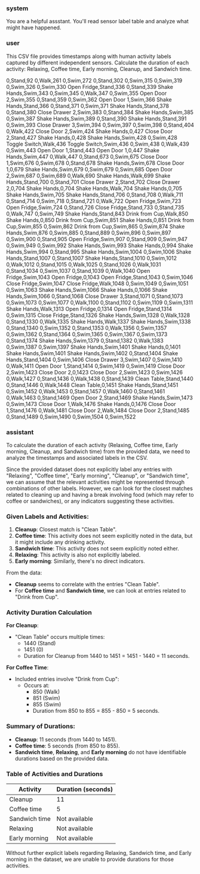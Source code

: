 ### system
You are a helpful assstant. You'll read sensor label table and analyze what might have happened.
### user

This CSV file provides timestamps along with human activity labels captured by different independent sensors.
Calculate the duration of each activity: Relaxing, Coffee time, Early morning, Cleanup, and Sandwich time.
    
0,Stand,92
0,Walk,261
0,Swim,272
0,Stand,302
0,Swim,315
0,Swim,319
0,Swim,326
0,Swim,330
Open Fridge,Stand,336
0,Stand,339
Shake Hands,Swim,343
0,Swim,345
0,Walk,347
0,Swim,355
Open Door 2,Swim,355
0,Stand,359
0,Swim,362
Open Door 1,Swim,366
Shake Hands,Stand,366
0,Stand,371
0,Swim,371
Shake Hands,Stand,378
0,Stand,380
Close Drawer 2,Swim,383
0,Stand,384
Shake Hands,Swim,385
0,Swim,387
Shake Hands,Swim,389
0,Stand,390
Shake Hands,Stand,391
0,Swim,393
Close Drawer 3,Swim,394
0,Swim,397
0,Swim,398
0,Stand,404
0,Walk,422
Close Door 2,Swim,424
Shake Hands,0,427
Close Door 2,Stand,427
Shake Hands,0,428
Shake Hands,Swim,428
0,Swim,428
Toggle Switch,Walk,436
Toggle Switch,Swim,436
0,Swim,438
0,Walk,439
0,Swim,443
Open Door 1,Stand,443
Open Door 1,0,447
Shake Hands,Swim,447
0,Walk,447
0,Stand,673
0,Swim,675
Close Door 1,Swim,676
0,Swim,678
0,Stand,678
Shake Hands,Swim,678
Close Door 1,0,679
Shake Hands,Swim,679
0,Swim,679
0,Swim,685
Open Door 2,Swim,687
0,Swim,689
0,Walk,690
Shake Hands,Walk,699
Shake Hands,Stand,700
0,Stand,701
Close Drawer 2,Stand,702
Close Drawer 2,0,704
Shake Hands,0,704
Shake Hands,Walk,704
Shake Hands,0,705
Shake Hands,Swim,705
Shake Hands,Stand,706
0,Stand,708
0,Walk,711
0,Stand,714
0,Swim,718
0,Stand,721
0,Walk,722
Open Fridge,Swim,723
Open Fridge,Swim,724
0,Stand,726
Close Fridge,Stand,733
0,Stand,735
0,Walk,747
0,Swim,749
Shake Hands,Stand,843
Drink from Cup,Walk,850
Shake Hands,0,850
Drink from Cup,Swim,851
Shake Hands,0,851
Drink from Cup,Swim,855
0,Swim,862
Drink from Cup,Swim,865
0,Swim,874
Shake Hands,Swim,876
0,Swim,885
0,Stand,889
0,Swim,896
0,Swim,897
0,Swim,900
0,Stand,905
Open Fridge,Swim,907
0,Stand,909
0,Swim,947
0,Swim,949
0,Swim,992
Shake Hands,Swim,993
Shake Hands,0,994
Shake Hands,Swim,994
0,Stand,995
Shake Hands,Swim,1004
0,Swim,1006
Shake Hands,Stand,1007
0,Stand,1007
Shake Hands,Stand,1010
0,Swim,1012
0,Walk,1012
0,Stand,1015
0,Walk,1025
0,Stand,1026
0,Walk,1031
0,Stand,1034
0,Swim,1037
0,Stand,1039
0,Walk,1040
Open Fridge,Swim,1043
Open Fridge,0,1043
Open Fridge,Stand,1043
0,Swim,1046
Close Fridge,Swim,1047
Close Fridge,Walk,1048
0,Swim,1049
0,Swim,1051
0,Swim,1063
Shake Hands,Swim,1066
Shake Hands,0,1066
Shake Hands,Swim,1066
0,Stand,1068
Close Drawer 3,Stand,1071
0,Stand,1073
0,Swim,1073
0,Swim,1077
0,Walk,1100
0,Stand,1102
0,Swim,1109
0,Swim,1311
Shake Hands,Walk,1313
Open Fridge,0,1314
Open Fridge,Stand,1314
0,Swim,1315
Close Fridge,Stand,1326
Shake Hands,Swim,1328
0,Walk,1328
0,Stand,1330
0,Walk,1335
Shake Hands,Walk,1337
Shake Hands,Swim,1338
0,Stand,1340
0,Swim,1352
0,Stand,1353
0,Walk,1356
0,Swim,1357
0,Swim,1362
0,Stand,1364
0,Swim,1365
0,Swim,1367
0,Swim,1373
0,Stand,1374
Shake Hands,Swim,1379
0,Stand,1382
0,Walk,1383
0,Swim,1387
0,Swim,1397
Shake Hands,Swim,1401
Shake Hands,0,1401
Shake Hands,Swim,1401
Shake Hands,Swim,1402
0,Stand,1404
Shake Hands,Stand,1404
0,Swim,1406
Close Drawer 3,Swim,1407
0,Swim,1410
0,Walk,1411
Open Door 1,Stand,1414
0,Swim,1419
0,Swim,1419
Close Door 2,Swim,1423
Close Door 2,0,1423
Close Door 2,Swim,1423
0,Swim,1426
0,Walk,1427
0,Stand,1436
0,Walk,1438
0,Stand,1439
Clean Table,Stand,1440
0,Stand,1446
0,Walk,1448
Clean Table,0,1451
Shake Hands,Stand,1451
0,Swim,1452
0,Walk,1453
0,Stand,1457
0,Walk,1460
0,Stand,1461
0,Walk,1463
0,Stand,1469
Open Door 2,Stand,1469
Shake Hands,Swim,1473
0,Swim,1473
Close Door 1,Walk,1476
Shake Hands,0,1476
Close Door 1,Stand,1476
0,Walk,1481
Close Door 2,Walk,1484
Close Door 2,Stand,1485
0,Stand,1489
0,Swim,1490
0,Swim,1504
0,Swim,1522

### assistant
To calculate the duration of each activity (Relaxing, Coffee time, Early morning, Cleanup, and Sandwich time) from the provided data, we need to analyze the timestamps and associated labels in the CSV. 

Since the provided dataset does not explicitly label any entries with "Relaxing", "Coffee time", "Early morning", "Cleanup", or "Sandwich time", we can assume that the relevant activities might be represented through combinations of other labels. However, we can look for the closest matches related to cleaning up and having a break involving food (which may refer to coffee or sandwiches), or any indicators suggesting these activities.

### Given Labels and Activities:
1. **Cleanup**: Closest match is "Clean Table".
2. **Coffee time**: This activity does not seem explicitly noted in the data, but it might include any drinking activity.
3. **Sandwich time**: This activity does not seem explicitly noted either. 
4. **Relaxing**: This activity is also not explicitly labeled.
5. **Early morning**: Similarly, there's no direct indicators.

From the data:
- **Cleanup** seems to correlate with the entries "Clean Table".
- For **Coffee time** and **Sandwich time**, we can look at entries related to "Drink from Cup".

### Activity Duration Calculation
**For Cleanup**:
- "Clean Table" occurs multiple times:
   - 1440 (Stand)
   - 1451 (0)
   - Duration for Cleanup from 1440 to 1451 = 1451 - 1440 = 11 seconds.
   
**For Coffee Time**:
- Included entries involve "Drink from Cup":
   - Occurs at:
     - 850 (Walk)
     - 851 (Swim)
     - 855 (Swim)
     - Duration from 850 to 855 = 855 - 850 = 5 seconds.
   
### Summary of Durations:
- **Cleanup**: 11 seconds (from 1440 to 1451).
- **Coffee time**: 5 seconds (from 850 to 855).
- **Sandwich time**, **Relaxing**, and **Early morning** do not have identifiable durations based on the provided data.

### Table of Activities and Durations

| Activity       | Duration (seconds) |
|----------------|---------------------|
| Cleanup        | 11                  |
| Coffee time    | 5                   |
| Sandwich time  | Not available        |
| Relaxing       | Not available        |
| Early morning   | Not available        |

Without further explicit labels regarding Relaxing, Sandwich time, and Early morning in the dataset, we are unable to provide durations for those activities. 
